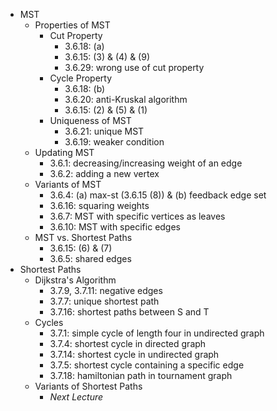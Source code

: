 - MST
  - Properties of MST
    - Cut Property
      - 3.6.18: (a)
      - 3.6.15: (3) & (4) & (9)
      - 3.6.29: wrong use of cut property
    - Cycle Property
      - 3.6.18: (b)
      - 3.6.20: anti-Kruskal algorithm 
      - 3.6.15: (2) & (5) & (1)
    - Uniqueness of MST
      - 3.6.21: unique MST
      - 3.6.19: weaker condition
  - Updating MST
    - 3.6.1: decreasing/increasing weight of an edge
    - 3.6.2: adding a new vertex
  - Variants of MST
    - 3.6.4: (a) max-st (3.6.15 (8)) & (b) feedback edge set
    - 3.6.16: squaring weights
    - 3.6.7: MST with specific vertices as leaves
    - 3.6.10: MST with specific edges
  - MST vs. Shortest Paths
    - 3.6.15: (6) & (7)
    - 3.6.5: shared edges
- Shortest Paths
  - Dijkstra's Algorithm
    - 3.7.9, 3.7.11: negative edges
    - 3.7.7: unique shortest path
    - 3.7.16: shortest paths between S and T
  - Cycles
    - 3.7.1: simple cycle of length four in undirected graph
    - 3.7.4: shortest cycle in directed graph
    - 3.7.14: shortest cycle in undirected graph
    - 3.7.5: shortest cycle containing a specific edge
    - 3.7.18: hamiltonian path in tournament graph
  - Variants of Shortest Paths
    - *Next Lecture*
